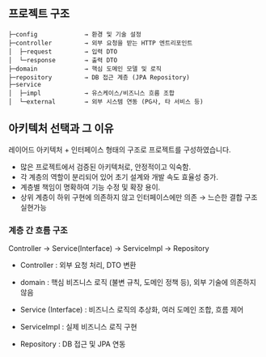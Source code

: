 ## 프로젝트 구조
```
├─config             → 환경 및 기술 설정
├─controller         → 외부 요청을 받는 HTTP 엔트리포인트
│  ├─request         → 입력 DTO
│  └─response        → 출력 DTO
├─domain             → 핵심 도메인 모델 및 로직
├─repository         → DB 접근 계층 (JPA Repository)
├─service
│  ├─impl            → 유스케이스/비즈니스 흐름 조합
│  └─external        → 외부 시스템 연동 (PG사, 타 서비스 등)
```

## 아키텍처 선택과 그 이유

레이어드 아키텍처 + 인터페이스 형태의 구조로 프로젝트를 구성하였습니다. 

- 많은 프로젝트에서 검증된 아키텍처로, 안정적이고 익숙함.
- 각 계층의 역할이 분리되어 있어 초기 설계와 개발 속도 효율성 증가.
- 계층별 책임이 명확하여 기능 수정 및 확장 용이.
- 상위 계층이 하위 구현에 의존하지 않고 인터페이스에만 의존 → 느슨한 결합 구조 실현가능





### 계층 간 흐름 구조 
  Controller → Service(Interface) → ServiceImpl → Repository

- Controller : 외부 요청 처리, DTO 변환

- domain : 핵심 비즈니스 로직 (불변 규칙, 도메인 정책 등), 외부 기술에 의존하지 않음 

- Service (Interface) : 비즈니스 로직의 추상화, 여러 도메인 조합, 흐름 제어

- ServiceImpl : 실제 비즈니스 로직 구현

- Repository : DB 접근 및 JPA 연동
